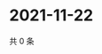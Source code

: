 # 2021-11-22

共 0 条

<!-- BEGIN WEIBO -->
<!-- 最后更新时间 Mon Nov 22 2021 19:12:16 GMT+0800 (China Standard Time) -->

<!-- END WEIBO -->
